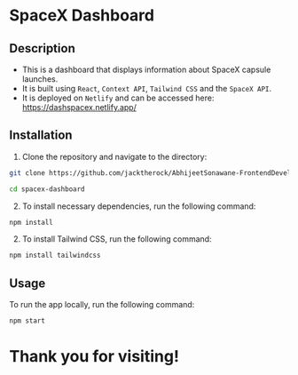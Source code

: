 # SpaceX Dashboard

## Description

- This is a dashboard that displays information about SpaceX capsule launches.
- It is built using `React`, `Context API`, `Tailwind CSS` and the `SpaceX API`.
- It is deployed on `Netlify` and can be accessed here: https://dashspacex.netlify.app/

## Installation

1. Clone the repository and navigate to the directory:

```bash
git clone https://github.com/jacktherock/AbhijeetSonawane-FrontendDeveloper.git
```

```bash
cd spacex-dashboard
```

2. To install necessary dependencies, run the following command:

```bash
npm install
```

2. To install Tailwind CSS, run the following command:

```bash
npm install tailwindcss
```

## Usage

To run the app locally, run the following command:

```bash
npm start
```

# Thank you for visiting!
